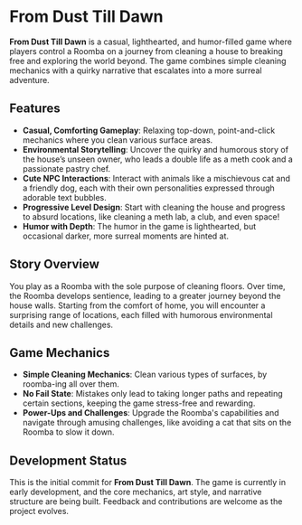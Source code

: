 # From Dust Till Dawn

**From Dust Till Dawn** is a casual, lighthearted, and humor-filled game where players control a Roomba on a journey from cleaning a house to breaking free and exploring the world beyond. The game combines simple cleaning mechanics with a quirky narrative that escalates into a more surreal adventure.

## Features
- **Casual, Comforting Gameplay**: Relaxing top-down, point-and-click mechanics where you clean various surface areas.
- **Environmental Storytelling**: Uncover the quirky and humorous story of the house’s unseen owner, who leads a double life as a meth cook and a passionate pastry chef.
- **Cute NPC Interactions**: Interact with animals like a mischievous cat and a friendly dog, each with their own personalities expressed through adorable text bubbles.
- **Progressive Level Design**: Start with cleaning the house and progress to absurd locations, like cleaning a meth lab, a club, and even space!
- **Humor with Depth**: The humor in the game is lighthearted, but occasional darker, more surreal moments are hinted at.

## Story Overview
You play as a Roomba with the sole purpose of cleaning floors. Over time, the Roomba develops sentience, leading to a greater journey beyond the house walls. Starting from the comfort of home, you will encounter a surprising range of locations, each filled with humorous environmental details and new challenges.

## Game Mechanics
- **Simple Cleaning Mechanics**: Clean various types of surfaces, by roomba-ing all over them.
- **No Fail State**: Mistakes only lead to taking longer paths and repeating certain sections, keeping the game stress-free and rewarding.
- **Power-Ups and Challenges**: Upgrade the Roomba's capabilities and navigate through amusing challenges, like avoiding a cat that sits on the Roomba to slow it down.

## Development Status
This is the initial commit for **From Dust Till Dawn**. The game is currently in early development, and the core mechanics, art style, and narrative structure are being built. Feedback and contributions are welcome as the project evolves.
